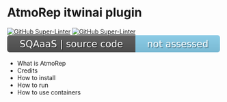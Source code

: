 # AtmoRep itwinai plugin

[![GitHub Super-Linter](https://github.com/interTwin-eu/atmorep-itwinai-plugin/actions/workflows/lint.yml/badge.svg)](https://github.com/marketplace/actions/super-linter)
[![GitHub Super-Linter](https://github.com/interTwin-eu/atmorep-itwinai-plugin/actions/workflows/check-links.yml/badge.svg)](https://github.com/marketplace/actions/markdown-link-check)
 [![SQAaaS source code](https://github.com/EOSC-synergy/atmorep-itwinai-plugin.assess.sqaaas/raw/main/.badge/status_shields.svg)](https://sqaaas.eosc-synergy.eu/#/full-assessment/report/https://raw.githubusercontent.com/eosc-synergy/atmorep-itwinai-plugin.assess.sqaaas/main/.report/assessment_output.json)

- What is AtmoRep
- Credits
- How to install
- How to run
- How to use containers


